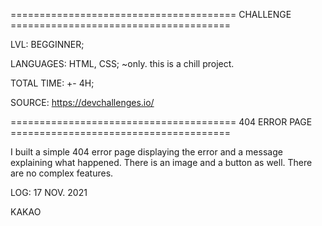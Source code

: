 ======================================= CHALLENGE ======================================

LVL: BEGGINNER;

LANGUAGES: HTML, CSS; ~only. this is a chill project.

TOTAL TIME: +- 4H;

SOURCE: https://devchallenges.io/

======================================= 404 ERROR PAGE ======================================

I built a simple 404 error page displaying the error and a message explaining what happened. There is an image and a button as well. There are no complex features.


LOG: 17 NOV. 2021

KAKAO
